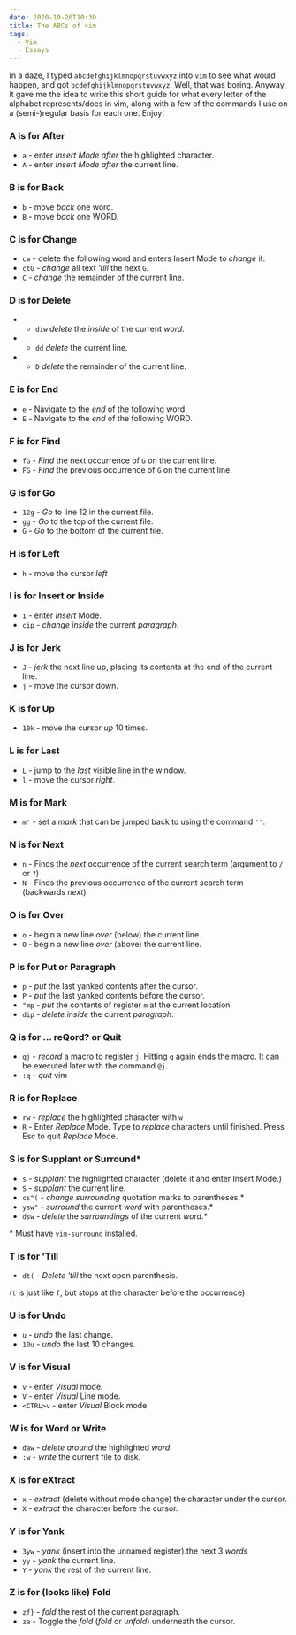 ```yaml
---
date: 2020-10-26T10:30
title: The ABCs of vim
tags:
  - Vim
  - Essays
---
```


In a daze, I typed `abcdefghijklmnopqrstuvwxyz` into `vim` to see what would
happen, and got `bcdefghijklmnopqrstuvwxyz`. Well, that was boring. Anyway,
it gave me the idea to write this short guide for what every letter of the
alphabet represents/does in vim, along with a few of the commands I use on a
(semi-)regular basis for each one. Enjoy!

### A is for After

- `a` - enter _Insert Mode_ _after_ the highlighted character.
- `A` - enter _Insert Mode_ _after_ the current line.

### B is for Back

- `b` - move _back_ one word.
- `B` - move _back_ one WORD.

### C is for Change

- `cw` - delete the following word and enters Insert Mode to _change_ it.
- `ctG` - _change_ all text _'till_ the next `G`.
- `C` - _change_ the remainder of the current line.

### D is for Delete

- - `diw` _delete_ the _inside_ of the current _word_.
- - `dd` _delete_ the current line.
- - `D` _delete_ the remainder of the current line.

### E is for End

- `e` - Navigate to the _end_ of the following word.
- `E` - Navigate to the _end_ of the following WORD.

### F is for Find

- `fG` - _Find_ the next occurrence of `G` on the current line.
- `FG` - _Find_ the previous occurrence of `G` on the current line.

### G is for Go

- `12g` - _Go_ to line 12 in the current file.
- `gg` - _Go_ to the top of the current file.
- `G` - _Go_ to the bottom of the current file.

### H is for Left

- `h` - move the cursor _left_

### I is for Insert or Inside

- `i` - enter _Insert_ Mode.
- `cip` - _change_ _inside_ the current _paragraph_.

### J is for Jerk

- `J` - _jerk_ the next line up, placing its contents at the end of the current line.
- `j` - move the cursor down.

### K is for Up

- `10k` - move the cursor _up_ 10 times.

### L is for Last

- `L` - jump to the _last_ visible line in the window.
- `l` - move the cursor _right_.

### M is for Mark

- `m'` - set a _mark_ that can be jumped back to using the command `''`.

### N is for Next

- `n` - Finds the _next_ occurrence of the current search term (argument to `/`
  or `?`)
- `N` - Finds the previous occurrence of the current search term (backwards _next_)

### O is for Over

- `o` - begin a new line _over_ (below) the current line.
- `O` - begin a new line _over_ (above) the current line.

### P is for Put or Paragraph

- `p` - _put_ the last yanked contents after the cursor.
- `P` - _put_ the last yanked contents before the cursor.
- `"mp` - _put_ the contents of register `m` at the current location.
- `dip` - _delete_ _inside_ the current _paragraph_.

### Q is for ... reQord? or Quit

- `qj` - _record_ a macro to register `j`. Hitting `q` again ends the macro. It
  can be executed later with the command `@j`.
- `:q` - _quit_ vim

### R is for Replace

- `rw` - _replace_ the highlighted character with `w`
- `R` - Enter _Replace_ Mode. Type to _replace_ characters until finished. Press
  Esc to quit _Replace_ Mode.

### S is for Supplant or Surround\*

- `s` - _supplant_ the highlighted character (delete it and enter Insert Mode.)
- `S` - _supplant_ the current line.
- `cs"(` - _change_ _surrounding_ quotation marks to parentheses.\*
- `ysw"` - _surround_ the current _word_ with parentheses.\*
- `dsw` - _delete_ the _surroundings_ of the current _word_.\*

\* Must have `vim-surround` installed.

### T is for 'Till

- `dt(` - _Delete_ _'till_ the next open parenthesis.

(`t` is just like `f`, but stops at the character before the occurrence)

### U is for Undo

- `u` - _undo_ the last change.
- `10u` - _undo_ the last 10 changes.

### V is for Visual

- `v` - enter _Visual_ mode.
- `V` - enter _Visual_ Line mode.
- `<CTRL>v` - enter _Visual_ Block mode.

### W is for Word or Write

- `daw` - _delete_ _around_ the highlighted _word_.
- `:w` - _write_ the current file to disk.

### X is for eXtract

- `x` - _extract_ (delete without mode change) the character under the cursor.
- `X` - _extract_ the character before the cursor.

### Y is for Yank

- `3yw` - _yank_ (insert into the unnamed register).the next 3 _words_
- `yy` - _yank_ the current line.
- `Y` - _yank_ the rest of the current line.

### Z is for (looks like) Fold

- `zf}` - _fold_ the rest of the current paragraph.
- `za` - Toggle the _fold_ (_fold_ or _unfold_) underneath the cursor.
